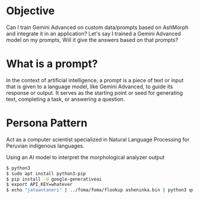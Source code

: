 Objective
==========

Can I train Gemini Advanced on custom data/prompts based on AshMorph and integrate it in an application?
Let's say I trained a Gemini Advanced model on my prompts, Will it give the answers based on that prompts?

What is a prompt?
=================

In the context of artificial intelligence, a prompt is a piece of text or input that is given to a language model, like Gemini Advanced, to guide its response or output. It serves as the starting point or seed for generating text, completing a task, or answering a question.

Persona Pattern
================

Act as a computer scientist specialized in Natural Language Processing for Peruvian indigenous languages.

Using an AI model to interpret the morphological analyzer output

```bash
$ python3
$ sudo apt install python3-pip
$ pip install -U google-generativeai
$ export API_KEY=whatever
$ echo "jataantaneri" | ../foma/foma/flookup asheninka.bin | python3 queryaimodel.py
```
